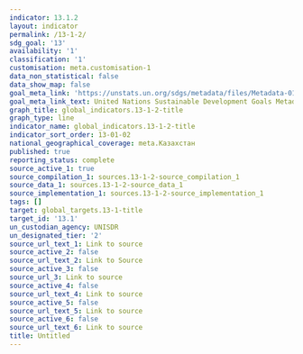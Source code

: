 ```yaml
---
indicator: 13.1.2
layout: indicator
permalink: /13-1-2/
sdg_goal: '13'
availability: '1'
classification: '1'
customisation: meta.customisation-1
data_non_statistical: false
data_show_map: false
goal_meta_link: 'https://unstats.un.org/sdgs/metadata/files/Metadata-01-05-03.pdf'
goal_meta_link_text: United Nations Sustainable Development Goals Metadata (pdf 759kB)
graph_title: global_indicators.13-1-2-title
graph_type: line
indicator_name: global_indicators.13-1-2-title
indicator_sort_order: 13-01-02
national_geographical_coverage: meta.Казахстан
published: true
reporting_status: complete
source_active_1: true
source_compilation_1: sources.13-1-2-source_compilation_1
source_data_1: sources.13-1-2-source_data_1
source_implementation_1: sources.13-1-2-source_implementation_1
tags: []
target: global_targets.13-1-title
target_id: '13.1'
un_custodian_agency: UNISDR
un_designated_tier: '2'
source_url_text_1: Link to source
source_active_2: false
source_url_text_2: Link to Source
source_active_3: false
source_url_3: Link to source
source_active_4: false
source_url_text_4: Link to source
source_active_5: false
source_url_text_5: Link to source
source_active_6: false
source_url_text_6: Link to source
title: Untitled
---
```

